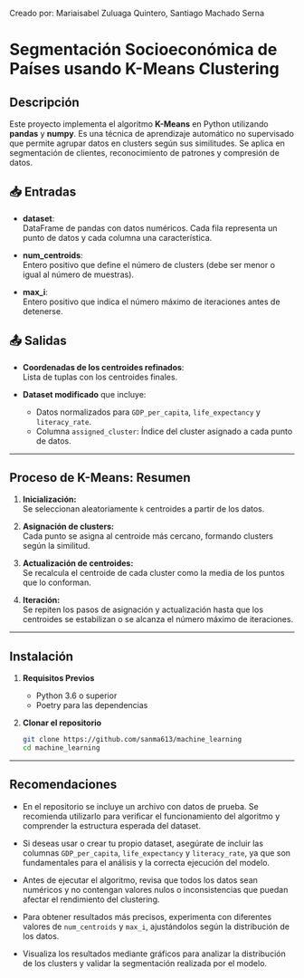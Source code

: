 Creado por: Mariaisabel Zuluaga Quintero, Santiago Machado Serna

# Segmentación Socioeconómica de Países usando K-Means Clustering

## Descripción

Este proyecto implementa el algoritmo **K-Means** en Python utilizando **pandas** y **numpy**. Es una técnica de aprendizaje automático no supervisado que permite agrupar datos en clusters según sus similitudes. Se aplica en segmentación de clientes, reconocimiento de patrones y compresión de datos.

## 📥 Entradas

- **dataset**:  
  DataFrame de pandas con datos numéricos. Cada fila representa un punto de datos y cada columna una característica.

- **num_centroids**:  
  Entero positivo que define el número de clusters (debe ser menor o igual al número de muestras).

- **max_i**:  
  Entero positivo que indica el número máximo de iteraciones antes de detenerse.

## 📤 Salidas

- **Coordenadas de los centroides refinados**:  
  Lista de tuplas con los centroides finales.

- **Dataset modificado** que incluye:
  - Datos normalizados para `GDP_per_capita`, `life_expectancy` y `literacy_rate`.
  - Columna `assigned_cluster`: Índice del cluster asignado a cada punto de datos.

---

## Proceso de K-Means: Resumen

1. **Inicialización:**  
   Se seleccionan aleatoriamente `k` centroides a partir de los datos.

2. **Asignación de clusters:**  
   Cada punto se asigna al centroide más cercano, formando clusters según la similitud.

3. **Actualización de centroides:**  
   Se recalcula el centroide de cada cluster como la media de los puntos que lo conforman.

4. **Iteración:**  
   Se repiten los pasos de asignación y actualización hasta que los centroides se estabilizan o se alcanza el número máximo de iteraciones.

---

## Instalación

1. **Requisitos Previos**

   - Python 3.6 o superior
   - Poetry para las dependencias

2. **Clonar el repositorio**

   ```sh
   git clone https://github.com/sanma613/machine_learning
   cd machine_learning
   ```

---

## Recomendaciones

- En el repositorio se incluye un archivo con datos de prueba. Se recomienda utilizarlo para verificar el funcionamiento del algoritmo y comprender la estructura esperada del dataset.

- Si deseas usar o crear tu propio dataset, asegúrate de incluir las columnas `GDP_per_capita`, `life_expectancy` y `literacy_rate`, ya que son fundamentales para el análisis y la correcta ejecución del modelo.

- Antes de ejecutar el algoritmo, revisa que todos los datos sean numéricos y no contengan valores nulos o inconsistencias que puedan afectar el rendimiento del clustering.

- Para obtener resultados más precisos, experimenta con diferentes valores de `num_centroids` y `max_i`, ajustándolos según la distribución de los datos.

- Visualiza los resultados mediante gráficos para analizar la distribución de los clusters y validar la segmentación realizada por el modelo.
